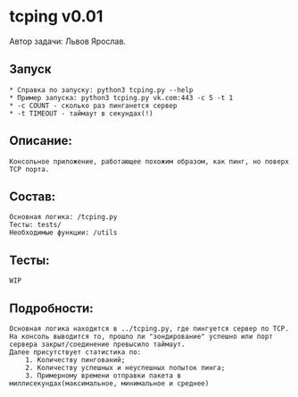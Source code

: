 # tcping v0.01

Автор задачи: Львов Ярослав.

## Запуск
    * Справка по запуску: python3 tcping.py --help
    * Пример запуска: python3 tcping.py vk.com:443 -c 5 -t 1
    * -c COUNT - сколько раз пинганется сервер
    * -t TIMEOUT - таймаут в секундах(!)

## Описание:
    Консольное приложение, работающее похожим образом, как пинг, но поверх TCP порта.

## Состав:
    Основная логика: /tcping.py
    Тесты: tests/
    Необходимые функции: /utils

## Тесты:
	WIP

## Подробности:
    Основная логика находится в ../tcping.py, где пингуется сервер по TCP.
    На консоль выводится то, прошло ли "зондирование" успешно или порт сервера закрыт/соединение превысило таймаут.
    Далее присутствует статистика по:
        1. Количеству пингований;
        2. Количеству успешных и неуспешных попыток пинга;
        3. Примерному времени отправки пакета в миллисекундах(максимальное, минимальное и среднее)


